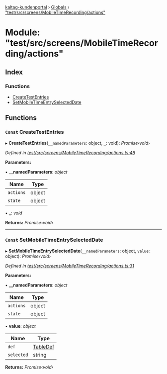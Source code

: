 [kaltag-kundenportal](../README.md) › [Globals](../globals.md) › ["test/src/screens/MobileTimeRecording/actions"](_test_src_screens_mobiletimerecording_actions_.md)

# Module: "test/src/screens/MobileTimeRecording/actions"

## Index

### Functions

* [CreateTestEntries](_test_src_screens_mobiletimerecording_actions_.md#const-createtestentries)
* [SetMobileTimeEntrySelectedDate](_test_src_screens_mobiletimerecording_actions_.md#const-setmobiletimeentryselecteddate)

## Functions

### `Const` CreateTestEntries

▸ **CreateTestEntries**(`__namedParameters`: object, `_`: void): *Promise‹void›*

*Defined in [test/src/screens/MobileTimeRecording/actions.ts:46](https://github.com/fopsdev/ovl/blob/f9b6194/test/src/screens/MobileTimeRecording/actions.ts#L46)*

**Parameters:**

▪ **__namedParameters**: *object*

Name | Type |
------ | ------ |
`actions` | object |
`state` | object |

▪ **_**: *void*

**Returns:** *Promise‹void›*

___

### `Const` SetMobileTimeEntrySelectedDate

▸ **SetMobileTimeEntrySelectedDate**(`__namedParameters`: object, `value`: object): *Promise‹void›*

*Defined in [test/src/screens/MobileTimeRecording/actions.ts:31](https://github.com/fopsdev/ovl/blob/f9b6194/test/src/screens/MobileTimeRecording/actions.ts#L31)*

**Parameters:**

▪ **__namedParameters**: *object*

Name | Type |
------ | ------ |
`actions` | object |
`state` | object |

▪ **value**: *object*

Name | Type |
------ | ------ |
`def` | [TableDef](_ovl_src_library_table_table_.md#tabledef) |
`selected` | string |

**Returns:** *Promise‹void›*
